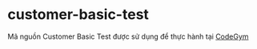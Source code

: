 # customer-basic-test
Mã nguồn Customer Basic Test được sử dụng để thực hành tại [CodeGym](https://codegym.vn)